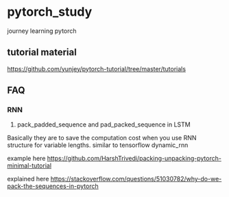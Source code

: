 # pytorch_study
journey learning pytorch

## tutorial material
https://github.com/yunjey/pytorch-tutorial/tree/master/tutorials

## FAQ
### RNN
1. pack_padded_sequence and pad_packed_sequence in LSTM

Basically they are to save the computation cost when you use RNN structure for variable lengths. similar to tensorflow dynamic_rnn

example here https://github.com/HarshTrivedi/packing-unpacking-pytorch-minimal-tutorial

explained here https://stackoverflow.com/questions/51030782/why-do-we-pack-the-sequences-in-pytorch
